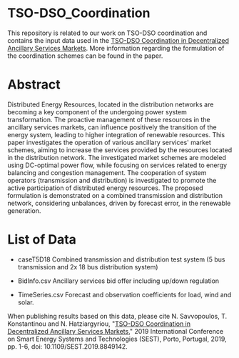# TSO-DSO_Coordination
This repository is related to our work on TSO-DSO coordination and contains the input data used in the [TSO-DSO Coordination in Decentralized Ancillary Services Markets](https://ieeexplore.ieee.org/document/8849142).
More information regarding the formulation of the coordination schemes can be found in the paper.


# Abstract

Distributed Energy Resources, located in the distribution networks are becoming a key component of the undergoing power system transformation. The proactive management of these resources in the ancillary services markets, can influence positively the transition of the energy system, leading to higher integration of renewable resources. This paper investigates the operation of various ancillary services' market schemes, aiming to increase the services provided by the resources located in the distribution network. The investigated market schemes are modeled using DC-optimal power flow, while focusing on services related to energy balancing and congestion management. The cooperation of system operators (transmission and distribution) is investigated to promote the active participation of distributed energy resources. The proposed formulation is demonstrated on a combined transmission and distribution network, considering unbalances, driven by forecast error, in the renewable generation.

# List of Data

* caseT5D18
  Combined transmission and distribution test system (5 bus transmission and 2x 18 bus distribution system) 

* BidInfo.csv
Ancillary services bid offer including up/down regulation

* TimeSeries.csv
Forecast and observation coefficients for load, wind and solar.

When publishing results based on this data, please cite N. Savvopoulos, T. Konstantinou and N. Hatziargyriou, "[TSO-DSO Coordination in Decentralized Ancillary Services Markets](https://ieeexplore.ieee.org/document/8849142)," 2019 International Conference on Smart Energy Systems and Technologies (SEST), Porto, Portugal, 2019, pp. 1-6, doi: 10.1109/SEST.2019.8849142.
